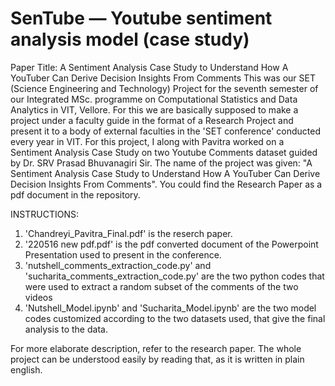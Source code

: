 # SenTube — Youtube sentiment analysis model (case study)

Paper Title: A Sentiment Analysis Case Study to Understand How A YouTuber Can Derive Decision Insights From Comments
This was our SET (Science Engineering and Technology) Project for the seventh semester of our Integrated MSc. programme on Computational Statistics and Data Analytics in VIT, Vellore. For this we are basically supposed to make a project under a faculty guide in the format of a Research Project and present it to a body of external faculties in the 'SET conference' conducted every year in VIT. For this project, I along with Pavitra worked on a Sentiment Analysis Case Study on two Youtube Comments dataset guided by Dr. SRV Prasad Bhuvanagiri Sir. The name of the project was given: "A Sentiment Analysis Case Study to Understand How A YouTuber Can Derive Decision Insights From Comments". You could find the Research Paper as a pdf document in the repository.

INSTRUCTIONS: 
1. 'Chandreyi_Pavitra_Final.pdf' is the reserch paper.
2. '220516 new pdf.pdf' is the pdf converted document of the Powerpoint Presentation used to present in the conference.
3. 'nutshell_comments_extraction_code.py' and 'sucharita_comments_extraction_code.py' are the two python codes that were used to extract a random subset of the comments of the two videos 
4. 'Nutshell_Model.ipynb' and 'Sucharita_Model.ipynb' are the two model codes customized according to the two datasets used, that give the final analysis to the data.

For more elaborate description, refer to the research paper. The whole project can be understood easily by reading that, as it is written in plain english.
